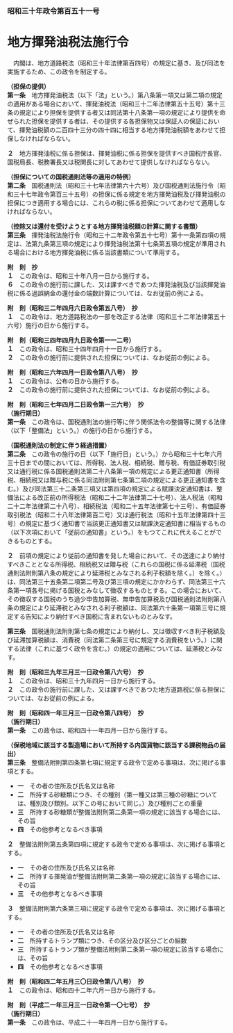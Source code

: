 ### 昭和三十年政令第百五十一号  
# 地方揮発油税法施行令  
　内閣は、地方道路税法（昭和三十年法律第百四号）の規定に基き、及び同法を実施するため、この政令を制定する。  
  
**（担保の提供）**  
**第一条**　地方揮発油税法（以下「法」という。）第八条第一項又は第二項の規定の適用がある場合において、揮発油税法（昭和三十二年法律第五十五号）第十三条の規定により担保を提供する者又は同法第十八条第一項の規定により提供を命ぜられた担保を提供する者は、その提供する各担保物又は保証人の保証において、揮発油税額の二百四十三分の四十四に相当する地方揮発油税額をあわせて担保しなければならない。  
  
**２**　地方揮発油税に係る担保は、揮発油税に係る担保を提供すべき国税庁長官、国税局長、税務署長又は税関長に対してあわせて提供しなければならない。  
  
**（担保についての国税通則法等の適用の特例）**  
**第二条**　国税通則法（昭和三十七年法律第六十六号）及び国税通則法施行令（昭和三十七年政令第百三十五号）の担保に係る規定を地方揮発油税及び揮発油税の担保につき適用する場合には、これらの税に係る担保についてあわせて適用しなければならない。  
  
**（控除又は還付を受けようとする地方揮発油税額の計算に関する書類）**  
**第三条**　揮発油税法施行令（昭和三十二年政令第五十七号）第十一条第四項の規定は、法第九条第三項の規定により揮発油税法第十七条第五項の規定が準用される場合における地方揮発油税に係る当該書類について準用する。  
  
**附　則　抄**  
**１**　この政令は、昭和三十年八月一日から施行する。  
**６**　この政令の施行前に課した、又は課すべきであつた揮発油税及び当該揮発油税に係る過誤納金の還付金の端数計算については、なお従前の例による。  
  
**附　則（昭和三二年四月六日政令第五八号）　抄**  
**１**　この政令は、地方道路税法の一部を改正する法律（昭和三十二年法律第五十六号）施行の日から施行する。  
  
**附　則（昭和三四年四月九日政令第一一二号）**  
**１**　この政令は、昭和三十四年四月十一日から施行する。  
**２**　この政令の施行前に提供された担保については、なお従前の例による。  
  
**附　則（昭和三六年四月一日政令第八八号）　抄**  
**１**　この政令は、公布の日から施行する。  
**２**　この政令の施行前に提供された担保については、なお従前の例による。  
  
**附　則（昭和三七年四月二日政令第一三六号）　抄**  
**（施行期日）**  
**第一条**　この政令は、国税通則法の施行等に伴う関係法令の整備等に関する法律（以下「整備法」という。）の施行の日から施行する。  
  
**（国税通則法の制定に伴う経過措置）**  
**第二条**　この政令の施行の日（以下「施行日」という。）から昭和三十七年六月三十日までの間においては、所得税、法人税、相続税、贈与税、有価証券取引税又は通行税に係る国税通則法第二十八条第一項の規定による更正通知書（所得税、相続税又は贈与税に係る同法附則第七条第二項の規定による更正通知書を含む。）及び同法第三十二条第三項又は第四項の規定による賦課決定通知書は、整備法による改正前の所得税法（昭和二十二年法律第二十七号）、法人税法（昭和二十二年法律第二十八号）、相続税法（昭和二十五年法律第七十三号）、有価証券取引税法（昭和二十八年法律第百二号）又は通行税法（昭和十五年法律第四十三号）の規定に基づく通知書で当該更正通知書又は賦課決定通知書に相当するもの（以下次項において「従前の通知書」という。）をもつてこれに代えることができるものとする。  
  
**２**　前項の規定により従前の通知書を発した場合において、その送達により納付すべきこととなる所得税、相続税又は贈与税（これらの国税に係る延滞税（国税通則法附則第八条の規定により延滞税とみなされる利子税額を除く。）を除く。）は、同法第三十五条第二項第二号及び第三項の規定にかかわらず、同法第三十六条第一項各号に掲げる国税とみなして徴収するものとする。この場合において、その徴収する国税のうち過少申告加算税、無申告加算税及び国税通則法附則第八条の規定により延滞税とみなされる利子税額は、同法第六十条第一項第三号に規定する告知により納付すべき国税に含まれないものとみなす。  
  
**第三条**　国税通則法附則第七条の規定により納付し、又は徴収すべき利子税額及び延滞加算税額は、消費税（同法第二条第三号に規定する消費税をいう。）に関する法律（これに基づく政令を含む。）の規定の適用については、延滞税とみなす。  
  
**附　則（昭和三九年三月三一日政令第八六号）　抄**  
**１**　この政令は、昭和三十九年四月一日から施行する。  
**２**　この政令の施行前に課した、又は課すべきであつた地方道路税に係る担保については、なお従前の例による。  
  
**附　則（昭和四一年三月三一日政令第八四号）　抄**  
**（施行期日）**  
**第一条**　この政令は、昭和四十一年四月一日から施行する。  
  
**（保税地域に該当する製造場において所持する内国貨物に該当する課税物品の届出）**  
**第三条**　整備法附則第四条第七項に規定する政令で定める事項は、次に掲げる事項とする。  
* **一**　その者の住所及び氏名又は名称  
* **二**　所持する砂糖類につき、その種別（第一種又は第三種の砂糖については、種別及び類別。以下この号において同じ。）及び種別ごとの重量  
* **三**　所持する砂糖類が整備法附則第二条第一項の規定に該当する場合には、その旨  
* **四**　その他参考となるべき事項  
  
**２**　整備法附則第五条第四項に規定する政令で定める事項は、次に掲げる事項とする。  
* **一**　その者の住所及び氏名又は名称  
* **二**　所持する揮発油が整備法附則第二条第一項の規定に該当する場合には、その旨  
* **三**　その他参考となるべき事項  
  
**３**　整備法附則第六条第三項に規定する政令で定める事項は、次に掲げる事項とする。  
* **一**　その者の住所及び氏名又は名称  
* **二**　所持するトランプ類につき、その区分及び区分ごとの組数  
* **三**　所持するトランプ類が整備法附則第二条第一項の規定に該当する場合には、その旨  
* **四**　その他参考となるべき事項  
  
**附　則（昭和四二年五月三〇日政令第八八号）　抄**  
**１**　この政令は、昭和四十二年六月一日から施行する。  
  
**附　則（平成二一年三月三一日政令第一〇七号）　抄**  
**（施行期日）**  
**第一条**　この政令は、平成二十一年四月一日から施行する。  
  
